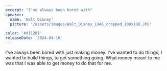 ```yaml
---
excerpt: "I've always been bored with"
speaker:
  name: 'Walt Disney'
  picture: '/assets/images/Walt_Disney_1946_cropped_100x100.JPG'

color: '#d11281'
releaseDate: '2024-04-16'
---
```

I've always been bored with just making money. I've wanted to do things; I wanted to build things, to get something going. What money meant to me was that I was able to get money to do that for me.
